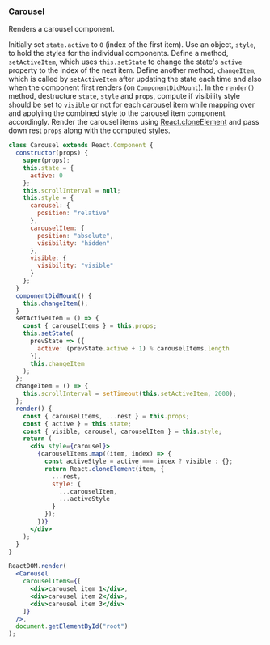 ### Carousel

Renders a carousel component.

Initially set `state.active` to `0` (index of the first item).
Use an object, `style`, to hold the styles for the individual components.
Define a method, `setActiveItem`, which uses `this.setState` to change the state's `active` property to the index of the next item.
Define another method, `changeItem`, which is called by `setActiveItem` after updating the state each time and also when the component
first renders (on `ComponentDidMount`).
In the `render()` method, destructure `state`, `style` and `props`, compute if visibility style should be set to `visible` or not for each carousel item while mapping over and applying the combined style to the carousel item component accordingly.
Render the carousel items using [React.cloneElement](https://reactjs.org/docs/react-api.html#cloneelement) and pass down rest
`props` along with the computed styles.

```jsx
class Carousel extends React.Component {
  constructor(props) {
    super(props);
    this.state = {
      active: 0
    };
    this.scrollInterval = null;
    this.style = {
      carousel: {
        position: "relative"
      },
      carouselItem: {
        position: "absolute",
        visibility: "hidden"
      },
      visible: {
        visibility: "visible"
      }
    };
  }
  componentDidMount() {
    this.changeItem();
  }
  setActiveItem = () => {
    const { carouselItems } = this.props;
    this.setState(
      prevState => ({
        active: (prevState.active + 1) % carouselItems.length
      }),
      this.changeItem
    );
  };
  changeItem = () => {
    this.scrollInterval = setTimeout(this.setActiveItem, 2000);
  };
  render() {
    const { carouselItems, ...rest } = this.props;
    const { active } = this.state;
    const { visible, carousel, carouselItem } = this.style;
    return (
      <div style={carousel}>
        {carouselItems.map((item, index) => {
          const activeStyle = active === index ? visible : {};
          return React.cloneElement(item, {
            ...rest,
            style: {
              ...carouselItem,
              ...activeStyle
            }
          });
        })}
      </div>
    );
  }
}
```

```jsx
ReactDOM.render(
  <Carousel
    carouselItems={[
      <div>carousel item 1</div>,
      <div>carousel item 2</div>,
      <div>carousel item 3</div>
    ]}
  />,
  document.getElementById("root")
);
 ```

<!-- tags: visual,children,state,class -->

<!-- expertise: 2 -->
 

